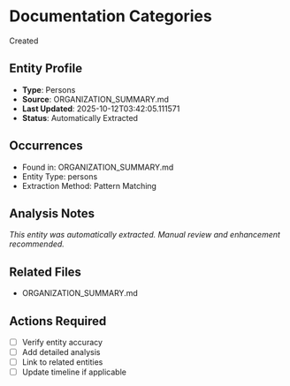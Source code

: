 # Documentation Categories

Created

## Entity Profile
- **Type**: Persons
- **Source**: ORGANIZATION_SUMMARY.md
- **Last Updated**: 2025-10-12T03:42:05.111571
- **Status**: Automatically Extracted

## Occurrences
- Found in: ORGANIZATION_SUMMARY.md
- Entity Type: persons
- Extraction Method: Pattern Matching

## Analysis Notes
*This entity was automatically extracted. Manual review and enhancement recommended.*

## Related Files
- ORGANIZATION_SUMMARY.md

## Actions Required
- [ ] Verify entity accuracy
- [ ] Add detailed analysis
- [ ] Link to related entities
- [ ] Update timeline if applicable
